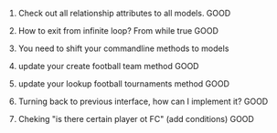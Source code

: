 1) Check out all relationship attributes to all models. 
    GOOD
2) How to exit from infinite loop? From while true 
    GOOD

3) You need to shift your commandline methods to models

4) update your create football team method
    GOOD
5) update your lookup football tournaments method 
    GOOD 

6) Turning back to previous interface, how can I implement it?
    GOOD

7) Cheking "is there certain player ot FC" (add conditions)
    GOOD